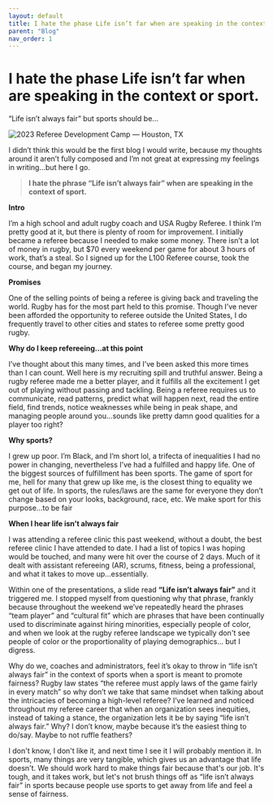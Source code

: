```yaml
---
layout: default
title: I hate the phase Life isn’t far when are speaking in the context or sport.
parent: "Blog"
nav_order: 1
---
```


# I hate the phase Life isn’t far when are speaking in the context or sport.
“Life isn’t always fair” but sports should be…

![2023 Referee Development Camp — Houston, TX](/justinxhale.github.io/posts/Assets/2023%20Referee%20Development%20Camp.jpeg)

I didn’t think this would be the first blog I would write, because my thoughts around it aren’t fully composed and I’m not great at expressing my feelings in writing…but here I go.

> **I hate the phrase “Life isn’t always fair” when are speaking in the context of sport.**

**Intro**

I’m a high school and adult rugby coach and USA Rugby Referee. I think I’m pretty good at it, but there is plenty of room for improvement. I initially became a referee because I needed to make some money. There isn’t a lot of money in rugby, but $70 every weekend per game for about 3 hours of work, that’s a steal. So I signed up for the L100 Referee course, took the course, and began my journey.

**Promises**

One of the selling points of being a referee is giving back and traveling the world. Rugby has for the most part held to this promise. Though I’ve never been afforded the opportunity to referee outside the United States, I do frequently travel to other cities and states to referee some pretty good rugby.

**Why do I keep refereeing…at this point**

I’ve thought about this many times, and I’ve been asked this more times than I can count. Well here is my recruiting spill and truthful answer. Being a rugby referee made me a better player, and it fulfills all the excitement I get out of playing without passing and tackling. Being a referee requires us to communicate, read patterns, predict what will happen next, read the entire field, find trends, notice weaknesses while being in peak shape, and managing people around you…sounds like pretty damn good qualities for a player too right?

**Why sports?**

I grew up poor. I’m Black, and I’m short lol, a trifecta of inequalities I had no power in changing, nevertheless I’ve had a fulfilled and happy life. One of the biggest sources of fulfillment has been sports. The game of sport for me, hell for many that grew up like me, is the closest thing to equality we get out of life. In sports, the rules/laws are the same for everyone they don’t change based on your looks, background, race, etc. We make sport for this purpose…to be fair

**When I hear life isn’t always fair**

I was attending a referee clinic this past weekend, without a doubt, the best referee clinic I have attended to date. I had a list of topics I was hoping would be touched, and many were hit over the course of 2 days. Much of it dealt with assistant refereeing (AR), scrums, fitness, being a professional, and what it takes to move up…essentially.

Within one of the presentations, a slide read **“Life isn’t always fair”** and it triggered me. I stopped myself from questioning why that phrase, frankly because throughout the weekend we’ve repeatedly heard the phrases “team player” and “cultural fit” which are phrases that have been continually used to discriminate against hiring minorities, especially people of color, and when we look at the rugby referee landscape we typically don't see people of color or the proportionality of playing demographics… but I digress.

Why do we, coaches and administrators, feel it’s okay to throw in “life isn’t always fair” in the context of sports when a sport is meant to promote fairness? Rugby law states “the referee must apply laws of the game fairly in every match” so why don’t we take that same mindset when talking about the intricacies of becoming a high-level referee? I’ve learned and noticed throughout my referee career that when an organization sees inequities, instead of taking a stance, the organization lets it be by saying “life isn’t always fair.” Why? I don’t know, maybe because it’s the easiest thing to do/say. Maybe to not ruffle feathers?

I don't know, I don't like it, and next time I see it I will probably mention it. In sports, many things are very tangible, which gives us an advantage that life doesn't. We should work hard to make things fair because that's our job. It's tough, and it takes work, but let's not brush things off as “life isn’t always fair” in sports because people use sports to get away from life and feel a sense of fairness.